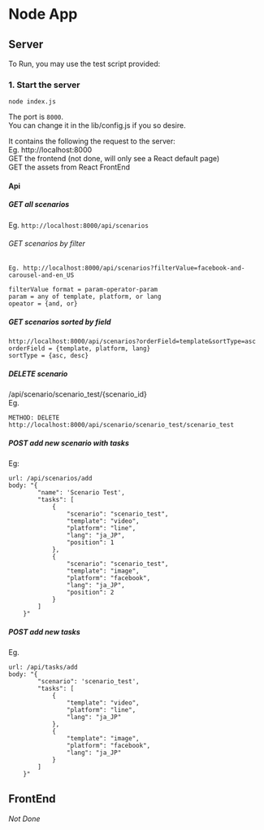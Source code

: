 # Node App

## Server
To Run, you may use the test script provided:

### 1. Start the server
```
node index.js
```
The port is `8000`.  
You can change it in the lib/config.js if you so desire.  
  
It contains the following the request to the server:  
Eg. http://localhost:8000  
GET the frontend (not done, will only see a React default page)  
GET the assets from React FrontEnd  

#### Api
##### GET all scenarios  
Eg. `http://localhost:8000/api/scenarios`

###### GET scenarios by filter
`Eg. http://localhost:8000/api/scenarios?filterValue=facebook-and-carousel-and-en_US`

```
filterValue format = param-operator-param  
param = any of template, platform, or lang  
opeator = {and, or}
```
  

##### GET scenarios sorted by field
```
http://localhost:8000/api/scenarios?orderField=template&sortType=asc  
orderField = {template, platform, lang}  
sortType = {asc, desc}
```

##### DELETE scenario
/api/scenario/scenario_test/{scenario_id}  
Eg.  
```
METHOD: DELETE  
http://localhost:8000/api/scenario/scenario_test/scenario_test  
```

##### POST add new scenario with tasks
Eg:
```
url: /api/scenarios/add
body: "{
        "name": 'Scenario Test',
        "tasks": [
            {
                "scenario": "scenario_test",
                "template": "video",
                "platform": "line",
                "lang": "ja_JP",
                "position": 1
            },
            {
                "scenario": "scenario_test",
                "template": "image",
                "platform": "facebook",
                "lang": "ja_JP",
                "position": 2
            }
        ]
    }"
```

##### POST add new tasks
Eg.
```
url: /api/tasks/add
body: "{
        "scenario": 'scenario_test',
        "tasks": [
            {
                "template": "video",
                "platform": "line",
                "lang": "ja_JP"
            },
            {
                "template": "image",
                "platform": "facebook",
                "lang": "ja_JP"
            }
        ]
    }"
```

## FrontEnd
*Not Done*

